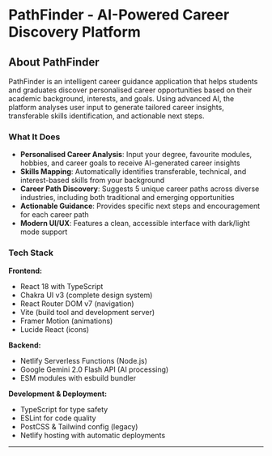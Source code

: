 # PathFinder - AI-Powered Career Discovery Platform

## About PathFinder

PathFinder is an intelligent career guidance application that helps students and graduates discover personalised career opportunities based on their academic background, interests, and goals. Using advanced AI, the platform analyses user input to generate tailored career insights, transferable skills identification, and actionable next steps.

### What It Does

- **Personalised Career Analysis**: Input your degree, favourite modules, hobbies, and career goals to receive AI-generated career insights
- **Skills Mapping**: Automatically identifies transferable, technical, and interest-based skills from your background
- **Career Path Discovery**: Suggests 5 unique career paths across diverse industries, including both traditional and emerging opportunities
- **Actionable Guidance**: Provides specific next steps and encouragement for each career path
- **Modern UI/UX**: Features a clean, accessible interface with dark/light mode support

### Tech Stack

**Frontend:**

- React 18 with TypeScript
- Chakra UI v3 (complete design system)
- React Router DOM v7 (navigation)
- Vite (build tool and development server)
- Framer Motion (animations)
- Lucide React (icons)

**Backend:**

- Netlify Serverless Functions (Node.js)
- Google Gemini 2.0 Flash API (AI processing)
- ESM modules with esbuild bundler

**Development & Deployment:**

- TypeScript for type safety
- ESLint for code quality
- PostCSS & Tailwind config (legacy)
- Netlify hosting with automatic deployments

---
